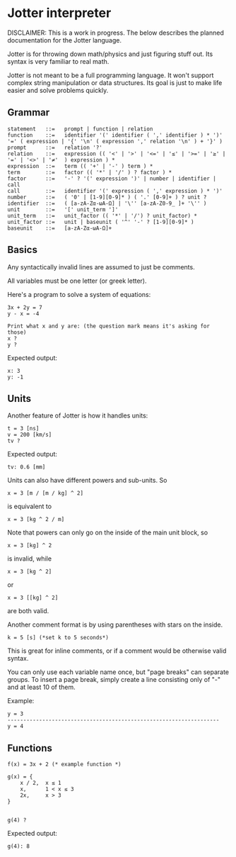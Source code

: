 # Jotter interpreter

DISCLAIMER: This is a work in progress. The below describes the planned documentation for the Jotter language.

Jotter is for throwing down math/physics and just figuring stuff out.
Its syntax is very familiar to real math.

Jotter is not meant to be a full programming language. It won't support complex string manipulation or data structures. Its goal is just to make life easier and solve problems quickly.

## Grammar

```
statement   ::=   prompt | function | relation
function    ::=   identifier '(' identifier ( ',' identifier ) * ')' '=' ( expression | '{' '\n' ( expression ',' relation '\n' ) + '}' )
prompt      ::=   relation '?'
relation    ::=   expression (( '<' | '>' | '<=' | '≤' | '>=' | '≥' | '=' | '<>' | '≠'  ) expression ) *
expression  ::=   term (( '+' | '-' ) term ) *
term        ::=   factor (( '*' | '/' ) ? factor ) *
factor      ::=   '-' ? '(' expression ')' | number | identifier | call
call        ::=   identifier '(' expression ( ',' expression ) * ')'
number      ::=   ( '0' | [1-9][0-9]* ) ( '.' [0-9]+ ) ? unit ?
identifier  ::=   ( [a-zA-Zα-ωΑ-Ω] | '\'' [a-zA-Z0-9_ ]+ '\'' )
unit        ::=   '[' unit_term ']'
unit_term   ::=   unit_factor (( '*' | '/') ? unit_factor) *
unit_factor ::=   unit | baseunit ( '^' '-' ? [1-9][0-9]* )
baseunit    ::=   [a-zA-Zα-ωΑ-Ω]+
```

## Basics

Any syntactically invalid lines are assumed to just be comments.

All variables must be one letter (or greek letter).

Here's a program to solve a system of equations:

```
3x + 2y = 7
y - x = -4

Print what x and y are: (the question mark means it's asking for those)
x ?
y ?
```

Expected output:
```
x: 3
y: -1
```

## Units

Another feature of Jotter is how it handles units:
```
t = 3 [ns]
v = 200 [km/s]
tv ?
```

Expected output:
```
tv: 0.6 [mm]
```

Units can also have different powers and sub-units. So
```
x = 3 [m / [m / kg] ^ 2]
```

is equivalent to
```
x = 3 [kg ^ 2 / m]
```

Note that powers can only go on the inside of the main unit block, so
```
x = 3 [kg] ^ 2
```
is invalid, while
```
x = 3 [kg ^ 2]
```
or
```
x = 3 [[kg] ^ 2]
```
are both valid.

Another comment format is by using parentheses with stars on the inside.
```
k = 5 [s] (*set k to 5 seconds*)
```

This is great for inline comments, or if a comment would be otherwise valid syntax.

You can only use each variable name once, but "page breaks" can separate groups. 
To insert a page break, simply create a line consisting only of "-" and at least 10 of them.

Example:
```
y = 3
-------------------------------------------------------------------
y = 4
```

## Functions

```
f(x) = 3x + 2 (* example function *)

g(x) = {
    x / 2,  x ≤ 1
    x,      1 < x ≤ 3
    2x,     x > 3
}


g(4) ? 
```

Expected output:
```
g(4): 8
```


